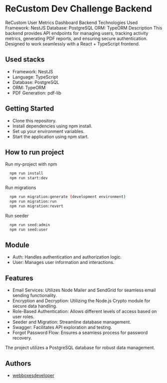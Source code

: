 
# ReCustom Dev Challenge Backend


ReCustom User Metrics Dashboard Backend
Technologies Used
Framework: NestJS
Database: PostgreSQL
ORM: TypeORM
Description
This backend provides API endpoints for managing users, tracking activity metrics, generating PDF reports, and ensuring secure authentication. Designed to work seamlessly with a React + TypeScript frontend.

## Used stacks
- Framework: NestJS
- Language: TypeScript
- Database: PostgreSQL
- ORM: TypeORM
- PDF Generation: pdf-lib

## Getting Started
- Clone this repository.
- Install dependencies using npm install.
- Set up your environment variables.
- Start the application using npm start.

## How to run project

Run my-project with npm

```bash
  npm run install
  npm run start:dev

```
Run migrations

```bash
  npm run migration:generate (development environment)
  npm run migration:run
  npm run migration:revert

```

Run seeder 

```bash
  npm run seed:admin
  npm run seed:user

```
    
## Module

- Auth: Handles authentication and authorization logic.
- User: Manages user information and interactions.


## Features
- Email Services: Utilizes Node Mailer and SendGrid for seamless email sending functionality.
- Encryption and Decryption: Utilizing the Node.js Crypto module for secure data handling.
- Role-Based Authentication: Allows different levels of access based on user roles.
- Seeder and Migration: Streamline database management.
- Swagger: Facilitates API exploration and testing.
- Forgot Password Flow: Ensures a seamless process for password recovery.

The project utilizes a PostgreSQL database for robust data management.
## Authors

- [webboxesdeveloper](https://github.com/webboxesdeveloper)

